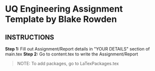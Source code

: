 # UQ Engineering Assignment Template by Blake Rowden

## INSTRUCTIONS

**Step 1:** Fill out Assignment/Report details in "YOUR DETAILS" section of main.tex 
**Step 2:** Go to content.tex to write the Assignment/Report

> NOTE: To add packages, go to LaTexPackages.tex
